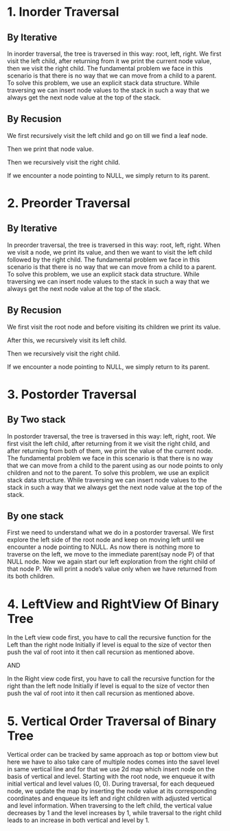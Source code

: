 # 1. Inorder Traversal

## By Iterative

In inorder traversal, the tree is traversed in this way: root, left, right. We first visit the left child, after returning from it we print the current node value, then we visit the right child. The fundamental problem we face in this scenario is that there is no way that we can move from a child to a parent. To solve this problem, we use an explicit stack data structure. While traversing we can insert node values to the stack in such a way that we always get the next node value at the top of the stack.

## By Recusion

We first recursively visit the left child and go on till we find a leaf node.

Then we print that node value.

Then we recursively visit the right child.

If we encounter a node pointing to NULL, we simply return to its parent.

# 2. Preorder Traversal

## By Iterative

In preorder traversal, the tree is traversed in this way: root, left, right. When we visit a node, we print its value, and then we want to visit the left child followed by the right child. The fundamental problem we face in this scenario is that there is no way that we can move from a child to a parent. To solve this problem, we use an explicit stack data structure. While traversing we can insert node values to the stack in such a way that we always get the next node value at the top of the stack.

## By Recusion

We first visit the root node and before visiting its children we print its value.

After this, we recursively visit its left child.

Then we recursively visit the right child.

If we encounter a node pointing to NULL, we simply return to its parent.

# 3. Postorder Traversal

## By Two stack

 In postorder traversal, the tree is traversed in this way: left, right, root. We first visit the left child, after returning from it we visit the right child, and after returning from both of them, we print the value of the current node. The fundamental problem we face in this scenario is that there is no way that we can move from a child to the parent using as our node points to only children and not to the parent. To solve this problem, we use an explicit stack data structure. While traversing we can insert node values to the stack in such a way that we always get the next node value at the top of the stack.

 ## By one stack

 First we need to understand what we do in a postorder traversal. We first explore the left side of the root node and keep on moving left until we encounter a node pointing to NULL. As now there is nothing more to traverse on the left, we move to the immediate parent(say node P) of that NULL node. Now we again start our left exploration from the right child of that node P. We will print a node’s value only when we have returned from its both children.

# 4. LeftView and RightView Of Binary Tree
In the Left view code first, you have to call the recursive function for the Left than the right node
Initially if level is equal to the size of vector then push the val of root into it then call recursion as mentioned above.

AND

In the Right view code first, you have to call the recursive function for the right than the left node
Initially if level is equal to the size of vector then push the val of root into it then call recursion as mentioned above.

# 5. Vertical Order Traversal of Binary Tree
Vertical order can be tracked by same approach as top or bottom view but here we have to also take care of multiple nodes comes into the savel level in same vertical line and for that we use 2d map which insert node on the basis of vertical and level. Starting with the root node, we enqueue it with initial vertical and level values (0, 0). During traversal, for each dequeued node, we update the map by inserting the node value at its corresponding coordinates and enqueue its left and right children with adjusted vertical and level information. When traversing to the left child, the vertical value decreases by 1 and the level increases by 1, while traversal to the right child leads to an increase in both vertical and level by 1.


